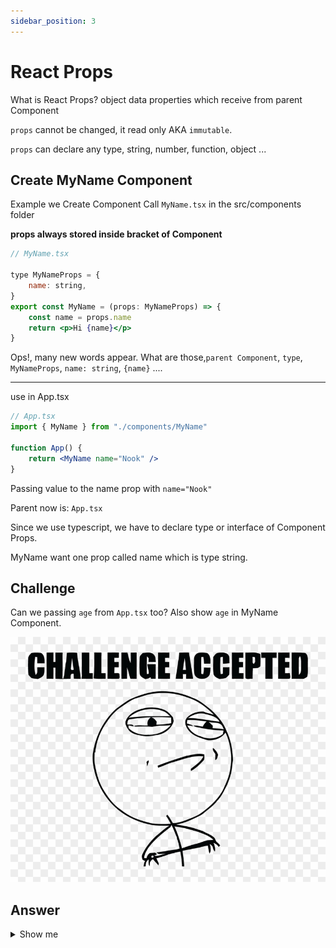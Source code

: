 ```yaml
---
sidebar_position: 3
---
```


# React Props

What is React Props? object data properties which receive from parent Component

`props` cannot be changed, it read only AKA `immutable`.

`props` can declare any type, string, number, function, object ...

## Create MyName Component

Example we Create Component Call `MyName.tsx` in the src/components folder

**props always stored inside bracket of Component**

```jsx
// MyName.tsx

type MyNameProps = {
	name: string,
}
export const MyName = (props: MyNameProps) => {
	const name = props.name
	return <p>Hi {name}</p>
}
```

Ops!, many new words appear. What are those,`parent Component`, `type`, `MyNameProps`, `name: string`, `{name}` ....

---

use in App.tsx

```jsx {2,5}
// App.tsx
import { MyName } from "./components/MyName"

function App() {
	return <MyName name="Nook" />
}
```
Passing value to the name prop with `name="Nook"`

Parent now is: `App.tsx`

Since we use typescript, we have to declare type or interface of Component Props.

MyName want one prop called name which is type string.

## Challenge

Can we passing `age` from `App.tsx` too?
Also show `age` in MyName Component.

![challenge-accepted](./img/challenge_accepted.png)

## Answer

<details>
  <summary>Show me</summary>
  
  ![lie-png](./img/lie_png.jpg)

    ```jsx {4,9,12}
// MyName.tsx
type MyNameProps = {
name: string;
age: number;
};

    export const MyName = (props: MyNameProps) => {
    const name = props.name;
    const age = props.age;
    return (
        <p class="text-red">
        Hi my name is {name} I am {age} years old.
        </p>
    );
    };
    ```

---

    ```jsx {6}
    // App.tsx
        import './App.css';
        import { MyName } from './components/MyName';

        function App() {
            return <MyName name="Nook" age={30} />;
        }
    ```
    `name="Nook"` will be string but our age property is number so we passing `age` with **curly bracket** instead

![my-name-component-age-result](./img/my_name_result.png)

</details>
